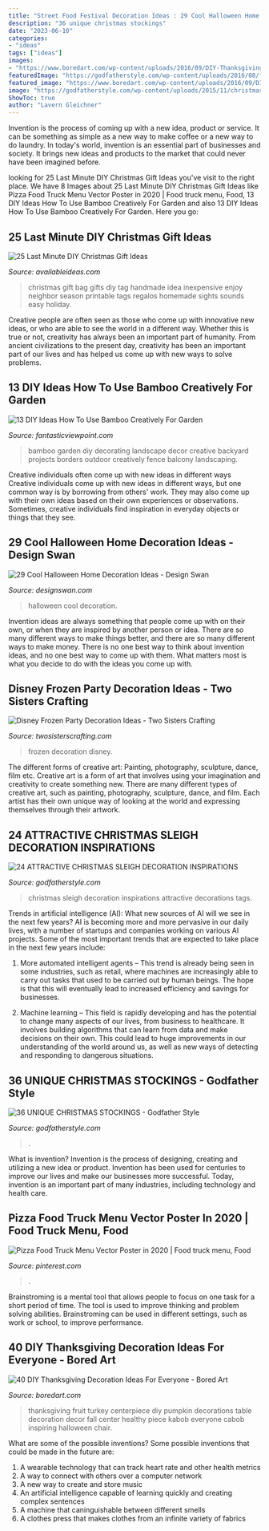 ```yaml
---
title: "Street Food Festival Decoration Ideas : 29 Cool Halloween Home Decoration Ideas"
description: "36 unique christmas stockings"
date: "2023-06-10"
categories:
- "ideas"
tags: ["ideas"]
images:
- "https://www.boredart.com/wp-content/uploads/2016/09/DIY-Thanksgiving-Decoration-Ideas-For-Everyone0341.jpg"
featuredImage: "https://godfatherstyle.com/wp-content/uploads/2016/08/fun-and-creative-sleigh-decor-ideas-for-christmas-6.jpg"
featured_image: "https://www.boredart.com/wp-content/uploads/2016/09/DIY-Thanksgiving-Decoration-Ideas-For-Everyone0341.jpg"
image: "https://godfatherstyle.com/wp-content/uploads/2015/11/christmas-stockings-and-ideas-to-use-them-for-decor-14.jpg"
ShowToc: true
author: "Lavern Gleichner"
---
```



Invention is the process of coming up with a new idea, product or service. It can be something as simple as a new way to make coffee or a new way to do laundry. In today's world, invention is an essential part of businesses and society. It brings new ideas and products to the market that could never have been imagined before.

	

		
looking for 25 Last Minute DIY Christmas Gift Ideas you've visit to the right place. We have 8 Images about 25 Last Minute DIY Christmas Gift Ideas like Pizza Food Truck Menu Vector Poster in 2020 | Food truck menu, Food, 13 DIY Ideas How To Use Bamboo Creatively For Garden and also 13 DIY Ideas How To Use Bamboo Creatively For Garden. Here you go:
		
    
## 25 Last Minute DIY Christmas Gift Ideas

<img loading=lazy src="http://www.availableideas.com/wp-content/uploads/2015/11/Christmas-Gift-Ideas-7.jpg" onerror="this.onerror=null;this.src='https://tse4.mm.bing.net/th?id=OIP.shA6tvp2tf_XpzW22xxGqAHaLH&amp;pid=15.1';" alt="25 Last Minute DIY Christmas Gift Ideas">

_Source: availableideas.com_

>christmas gift bag gifts diy tag handmade idea inexpensive enjoy neighbor season printable tags regalos homemade sights sounds easy holiday. 

	

Creative people are often seen as those who come up with innovative new ideas, or who are able to see the world in a different way. Whether this is true or not, creativity has always been an important part of humanity. From ancient civilizations to the present day, creativity has been an important part of our lives and has helped us come up with new ways to solve problems.

    
## 13 DIY Ideas How To Use Bamboo Creatively For Garden

<img loading=lazy src="http://www.fantasticviewpoint.com/wp-content/uploads/2016/07/download-6.jpg" onerror="this.onerror=null;this.src='https://tse4.mm.bing.net/th?id=OIP.P4rexSeI5Q7z8OGnMbK27QHaDw&amp;pid=15.1';" alt="13 DIY Ideas How To Use Bamboo Creatively For Garden">

_Source: fantasticviewpoint.com_

>bamboo garden diy decorating landscape decor creative backyard projects borders outdoor creatively fence balcony landscaping. 

	

Creative individuals often come up with new ideas in different ways
Creative individuals come up with new ideas in different ways, but one common way is by borrowing from others' work. They may also come up with their own ideas based on their own experiences or observations. Sometimes, creative individuals find inspiration in everyday objects or things that they see.

    
## 29 Cool Halloween Home Decoration Ideas - Design Swan

<img loading=lazy src="https://img.designswan.com/2013/09/halloween/26.jpg" onerror="this.onerror=null;this.src='https://tse4.mm.bing.net/th?id=OIP.74yrYBd3JbWcAGJSrA1J3QHaLK&amp;pid=15.1';" alt="29 Cool Halloween Home Decoration Ideas - Design Swan">

_Source: designswan.com_

>halloween cool decoration. 

	

Invention ideas are always something that people come up with on their own, or when they are inspired by another person or idea. There are so many different ways to make things better, and there are so many different ways to make money. There is no one best way to think about invention ideas, and no one best way to come up with them. What matters most is what you decide to do with the ideas you come up with.

    
## Disney Frozen Party Decoration Ideas - Two Sisters Crafting

<img loading=lazy src="http://www.twosisterscrafting.com/wp-content/uploads/2014/09/disney-frozen-party-decoration-ideas-featured.jpg" onerror="this.onerror=null;this.src='https://tse3.mm.bing.net/th?id=OIP.CmjN10eut4DjOFjjNqDL9wHaHa&amp;pid=15.1';" alt="Disney Frozen Party Decoration Ideas - Two Sisters Crafting">

_Source: twosisterscrafting.com_

>frozen decoration disney. 

	

The different forms of creative art: Painting, photography, sculpture, dance, film etc.
Creative art is a form of art that involves using your imagination and creativity to create something new. There are many different types of creative art, such as painting, photography, sculpture, dance, and film. Each artist has their own unique way of looking at the world and expressing themselves through their artwork.

    
## 24 ATTRACTIVE CHRISTMAS SLEIGH DECORATION INSPIRATIONS

<img loading=lazy src="https://godfatherstyle.com/wp-content/uploads/2016/08/fun-and-creative-sleigh-decor-ideas-for-christmas-6.jpg" onerror="this.onerror=null;this.src='https://tse4.mm.bing.net/th?id=OIP.NpnuEeOr2ttcgdQ0XKceXQHaJ3&amp;pid=15.1';" alt="24 ATTRACTIVE CHRISTMAS SLEIGH DECORATION INSPIRATIONS">

_Source: godfatherstyle.com_

>christmas sleigh decoration inspirations attractive decorations tags. 

	

Trends in artificial intelligence (AI): What new sources of AI will we see in the next few years?
AI is becoming more and more pervasive in our daily lives, with a number of startups and companies working on various AI projects. Some of the most important trends that are expected to take place in the next few years include:
1. More automated intelligent agents – This trend is already being seen in some industries, such as retail, where machines are increasingly able to carry out tasks that used to be carried out by human beings. The hope is that this will eventually lead to increased efficiency and savings for businesses.

2. Machine learning – This field is rapidly developing and has the potential to change many aspects of our lives, from business to healthcare. It involves building algorithms that can learn from data and make decisions on their own. This could lead to huge improvements in our understanding of the world around us, as well as new ways of detecting and responding to dangerous situations.

    
## 36 UNIQUE CHRISTMAS STOCKINGS - Godfather Style

<img loading=lazy src="https://godfatherstyle.com/wp-content/uploads/2015/11/christmas-stockings-and-ideas-to-use-them-for-decor-14.jpg" onerror="this.onerror=null;this.src='https://tse4.mm.bing.net/th?id=OIP.0cLu6H__CZNBNDAqN9wfxwHaMV&amp;pid=15.1';" alt="36 UNIQUE CHRISTMAS STOCKINGS - Godfather Style">

_Source: godfatherstyle.com_

>. 

	

What is invention?
Invention is the process of designing, creating and utilizing a new idea or product. Invention has been used for centuries to improve our lives and make our businesses more successful. Today, invention is an important part of many industries, including technology and health care.

    
## Pizza Food Truck Menu Vector Poster In 2020 | Food Truck Menu, Food

<img loading=lazy src="https://i.pinimg.com/736x/37/6f/49/376f494a5b99b0b57e686665e3285a71.jpg" onerror="this.onerror=null;this.src='https://tse4.mm.bing.net/th?id=OIP.GwPNA-wAMQ0UlXVQGy7LigHaE8&amp;pid=15.1';" alt="Pizza Food Truck Menu Vector Poster in 2020 | Food truck menu, Food">

_Source: pinterest.com_

>. 

	

Brainstroming is a mental tool that allows people to focus on one task for a short period of time. The tool is used to improve thinking and problem solving abilities. Brainstroming can be used in different settings, such as work or school, to improve performance.

    
## 40 DIY Thanksgiving Decoration Ideas For Everyone - Bored Art

<img loading=lazy src="https://www.boredart.com/wp-content/uploads/2016/09/DIY-Thanksgiving-Decoration-Ideas-For-Everyone0341.jpg" onerror="this.onerror=null;this.src='https://tse3.mm.bing.net/th?id=OIP.uqDFZGiOsmE4eC8BQdcvIQHaLJ&amp;pid=15.1';" alt="40 DIY Thanksgiving Decoration Ideas For Everyone - Bored Art">

_Source: boredart.com_

>thanksgiving fruit turkey centerpiece diy pumpkin decorations table decoration decor fall center healthy piece kabob everyone cabob inspiring halloween chair. 

	

What are some of the possible inventions?
Some possible inventions that could be made in the future are: 
1. A wearable technology that can track heart rate and other health metrics 
2. A way to connect with others over a computer network 
3. A new way to create and store music 
4. An artificial intelligence capable of learning quickly and creating complex sentences 
5. A machine that caninguishable between different smells 
6. A clothes press that makes clothes from an infinite variety of fabrics 

